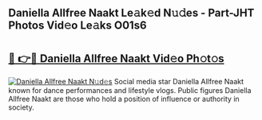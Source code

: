 ## Daniella Allfree Naakt Le𝚊k𝚎d N𝚞𝚍es - Part-JHT Photos Vid𝚎o Le𝚊ks O01s6

# <h2><a href="http://fb22qst.evod.top/?m=Daniella+Allfree+Naakt">🔗 👉🔴 Daniella Allfree Naakt Vid𝚎o Ph𝚘t𝚘s</a></h2>

[![Daniella Allfree Naakt N𝚞d𝚎s](https://i.imgur.com/8V9OHl7.gif)](http://fb22qst.evod.top/?m=Daniella+Allfree+Naakt)
Social media star Daniella Allfree Naakt known for dance performances and lifestyle vlogs. Public figures Daniella Allfree Naakt are those who hold a position of influence or authority in society. 
